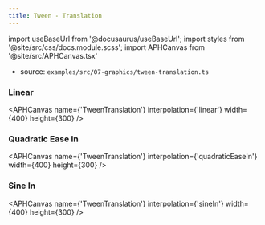 ```yaml
---
title: Tween - Translation
---
```


import useBaseUrl from '@docusaurus/useBaseUrl';
import styles from '@site/src/css/docs.module.scss';
import APHCanvas from '@site/src/APHCanvas.tsx'

- source: `examples/src/07-graphics/tween-translation.ts`

### Linear 

<APHCanvas name={'TweenTranslation'} interpolation={'linear'} width={400} height={300} />

### Quadratic Ease In

<APHCanvas name={'TweenTranslation'} interpolation={'quadraticEaseIn'} width={400} height={300} />

### Sine In

<APHCanvas name={'TweenTranslation'} interpolation={'sineIn'} width={400} height={300} />
